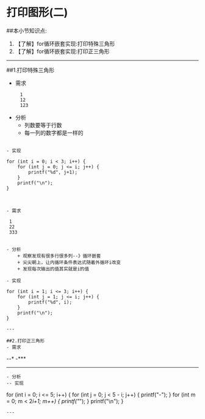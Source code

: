 # 打印图形(二)
##本小节知识点:
1. 【了解】for循环嵌套实现:打印特殊三角形
2. 【了解】for循环嵌套实现:打印正三角形

---


##1.打印特殊三角形
- 需求
```
     1
     12
     123

```
- 分析
    + 列数要等于行数
    + 每一列的数字都是一样的
```

- 实现
```
    for (int i = 0; i < 3; i++) {
        for (int j = 0; j <= i; j++) {
            printf("%d", j+1);
        }
        printf("\n");
    }
```


- 需求
```
     1
     22
     333
```

- 分析
    + 观察发现有很多行很多列--》循环嵌套
    + 尖尖朝上，让内循环条件表达式随着外循环i改变
    + 发现每次输出的值其实就是i的值

- 实现
```
    for (int i = 1; i <= 3; i++) {
        for (int j = 1; j <= i; j++) {
            printf("%d", i);
        }
        printf("\n");
    }
```
---

##2.打印正三角形
- 需求
```
--*
-***
*****
```
- 分析
-- 实现
```
for (int i = 0; i <= 5; i++) {
        for (int j = 0; j < 5 - i; j++) {
            printf("-");
        }
        for (int m = 0; m < 2*i+1; m++) {
            printf("*");
        }
        printf("\n");
    }
```
---

